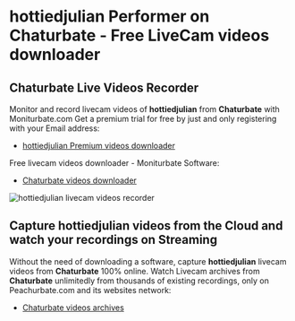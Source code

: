 # hottiedjulian Performer on Chaturbate - Free LiveCam videos downloader

## Chaturbate Live Videos Recorder

Monitor and record livecam videos of **hottiedjulian** from **Chaturbate** with Moniturbate.com
Get a premium trial for free by just and only registering with your Email address:
* [hottiedjulian Premium videos downloader](https://moniturbate.com/request-demo-licence-key.html)

Free livecam videos downloader - Moniturbate Software:
* [Chaturbate videos downloader](https://moniturbate.com/moniturbate-download-software.html)

![hottiedjulian livecam videos recorder](https://peachurnet.com/templates/moniturbate-software.png)


## Capture hottiedjulian videos from the Cloud and watch your recordings on Streaming

Without the need of downloading a software, capture **hottiedjulian** livecam videos from **Chaturbate** 100% online.
Watch Livecam archives from **Chaturbate** unlimitedly from thousands of existing recordings, only on Peachurbate.com and its websites network:
* [Chaturbate videos archives](https://peachurnet.com/)